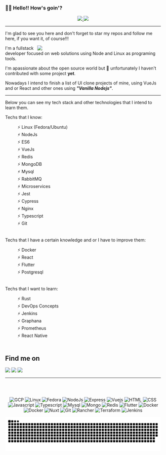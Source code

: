 ### 👋👋 Hello!! How's goin'?

<div align="center">
  <a href="https://github.com/pazfelipe">
  <img height="180em" src="https://github-readme-stats.vercel.app/api?username=pazfelipe&show_icons=true&theme=dracula&include_all_commits=true&count_private=true"/>
  <img height="180em" src="https://github-readme-stats.vercel.app/api/top-langs/?username=pazfelipe&layout=compact&langs_count=7&theme=dracula"/>
  </a>
</div>

---

<p align="left">
I'm glad to see you here and don't forget to star my repos and follow me here, if you want it, of course!!!
</p>

<img src="https://brasil.cambly.com/wp-content/uploads/2019/12/aprender-ingles-ao-vivo-online-english-cambly-live.gif" min-width="400px" max-width="400px" width="400px" align="right">

<p>I'm a fullstack developer focused on web solutions using Node and Linux as programing tools.</p>

<p>I'm apassionate about the open source world but 🤔 unfortunately I haven't contributed with some project <strong>yet</strong>.</p>

<p>Nowadays I intend to finish a list of UI clone projects of mine, using VueJs and or React and other ones using <strong><i>"Vanilla Nodejs"</i></strong>.</p>

---

<p>Below you can see my tech stack and other technologies that I intend to learn them.</p>

Techs that I know:

<dt>
  <dd>⚡ Linux (Fedora/Ubuntu)</dd>
  <dd>⚡ NodeJs</dd>
  <dd>⚡ ES6</dd>
  <dd>⚡ VueJs</dd>
  <dd>⚡ Redis</dd>
  <dd>⚡ MongoDB</dd>
  <dd>⚡ Mysql</dd>
  <dd>⚡ RabbitMQ</dd>
  <dd>⚡ Microservices</dd>
  <dd>⚡ Jest</dd>
  <dd>⚡ Cypress</dd>
  <dd>⚡ Nginx</dd>
  <dd>⚡ Typescript</dd>
  <dd>⚡ Git</dd>
</dt>

</br>

Techs that I have a certain knowledge and or I have to improve them:

<dt>
  <dd>⚡ Docker</dd>
  <dd>⚡ React</dd>
  <dd>⚡ Flutter</dd>
  <dd>⚡ Postgresql</dd>
</dt>

</br>

Techs that I want to learn:

<dt>
  <dd>⚡ Rust</dd>
  <dd>⚡ DevOps Concepts</dd>
  <dd>⚡ Jenkins</dd>
  <dd>⚡ Graphana</dd>
  <dd>⚡ Prometheus</dd>
  <dd>⚡ React Native</dd>
</dt>

</br>

<h2>Find me on</h2>

<p>
  <a href="https://www.linkedin.com/in/pazfelipe" alt="Linkedin" target="_blank">
  <img src="https://img.shields.io/badge/-Linkedin-0e76a8?style=for-the-badge&logo=Linkedin&logoColor=white&link=https://www.linkedin.com/in/pazfelipe/"/></a>
  
  <a href="https://t.me/felipepaz" alt="Telegram" target="_blank">
  <img src="https://img.shields.io/badge/Telegram-2CA5E0?style=for-the-badge&logo=telegram&logoColor=white"/></a>

  <a href="https://www.instagram.com/felipepaz/" alt="Instagram" target="_blank">
  <img src="https://img.shields.io/badge/Instagram-E4405F?style=for-the-badge&logo=instagram&logoColor=white"/></a>
</p>

---

</br>
</br>

<p align="center">
  <img src="https://img.shields.io/badge/DevOps-BCC624?style=for-the-badge&logo=google&logoColor=black" alt="GCP">
  <img src="https://img.shields.io/badge/Linux-FCC624?style=for-the-badge&logo=linux&logoColor=black" alt="Linux">
  <img src="https://img.shields.io/badge/Fedora-294172?style=for-the-badge&logo=fedora&logoColor=white" alt="Fedora">
  <img src="https://img.shields.io/badge/Node.js-43853D?style=for-the-badge&logo=node.js&logoColor=white" alt="NodeJs">
  <img src="https://img.shields.io/badge/Express.js-404D59?style=for-the-badge&logo=express&logoColor=white" alt="Express">
  <img src="https://img.shields.io/badge/Vue.js-35495E?style=for-the-badge&logo=vue.js&logoColor=4FC08D" alt="Vuejs">
  <img src="https://img.shields.io/badge/HTML5-E34F26?style=for-the-badge&logo=html5&logoColor=white" alt="HTML">
  <img src="https://img.shields.io/badge/CSS3-1572B6?style=for-the-badge&logo=css3&logoColor=white" alt="CSS">
  <img src="https://img.shields.io/badge/JavaScript-F7DF1E?style=for-the-badge&logo=javascript&logoColor=black" alt="Javascript">
  <img src="https://img.shields.io/badge/TypeScript-007ACC?style=for-the-badge&logo=typescript&logoColor=white" alt="Typescript">
  <img src="https://img.shields.io/badge/MySQL-00000F?style=for-the-badge&logo=mysql&logoColor=white" alt="Mysql">
  <img src="https://img.shields.io/badge/MongoDB-4EA94B?style=for-the-badge&logo=mongodb&logoColor=white" alt="Mongo">
  <img src="https://img.shields.io/badge/redis-%23DD0031.svg?&style=for-the-badge&logo=redis&logoColor=white" alt="Redis">
  <img src="https://img.shields.io/badge/Flutter-02569B?style=for-the-badge&logo=flutter&logoColor=white" alt="Flutter">
  <img src="https://img.shields.io/badge/Docker-2CA5E0?style=for-the-badge&logo=docker&logoColor=white" alt="Docker">
  <img src="https://img.shields.io/badge/Kubernetes-2CA5E0?style=for-the-badge&logo=kubernetes&logoColor=white" alt="Docker">
  <img src="https://img.shields.io/badge/nuxt.js-00C58E?style=for-the-badge&logo=nuxt.js&logoColor=white" alt="Nuxt">
  <img src="https://img.shields.io/badge/Git-F05032?style=for-the-badge&logo=git&logoColor=white" alt="Git">
  <img src="https://img.shields.io/badge/Rancher-0075A8?style=for-the-badge&logo=rancher&logoColor=white" alt="Rancher">
  <img src="https://img.shields.io/badge/Terraform-594CDE?style=for-the-badge&logo=terraform&logoColor=white" alt="Terraform">
  <img src="https://img.shields.io/badge/Jenkins-E0C3A4?style=for-the-badge&logo=jenkins&logoColor=black" alt="Jenkins">
</p>

<div>
  <img src="https://raw.githubusercontent.com/pazfelipe/pazfelipe/14dea6a92a527430894fa26ccfdeadaa4aba45ab/github-contribution-grid-snake.svg" />
</div>
